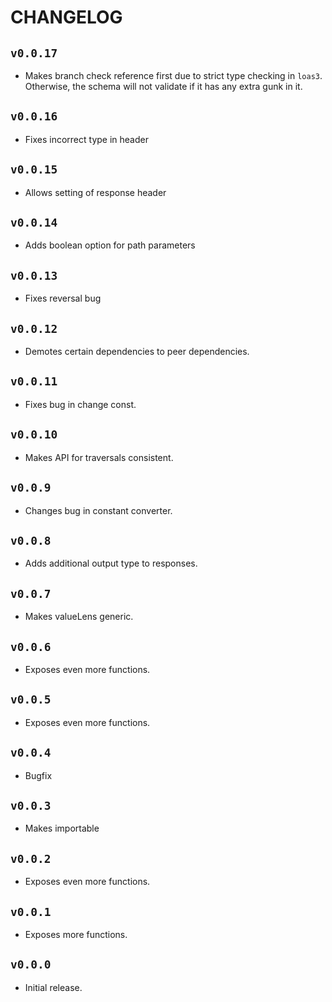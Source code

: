 # CHANGELOG

## `v0.0.17`

* Makes branch check reference first due to strict type checking in `loas3`. Otherwise, the schema will not validate if it has any extra gunk in it.

## `v0.0.16`

* Fixes incorrect type in header

## `v0.0.15`

* Allows setting of response header

## `v0.0.14`

* Adds boolean option for path parameters

## `v0.0.13`

* Fixes reversal bug

## `v0.0.12`

* Demotes certain dependencies to peer dependencies.

## `v0.0.11`

* Fixes bug in change const.

## `v0.0.10`

* Makes API for traversals consistent.

## `v0.0.9`

* Changes bug in constant converter.

## `v0.0.8`

* Adds additional output type to responses.

## `v0.0.7`

* Makes valueLens generic.

## `v0.0.6`

* Exposes even more functions.

## `v0.0.5`

* Exposes even more functions.

## `v0.0.4`

* Bugfix

## `v0.0.3`

* Makes importable

## `v0.0.2`

* Exposes even more functions.

## `v0.0.1`

* Exposes more functions.

## `v0.0.0`

* Initial release.